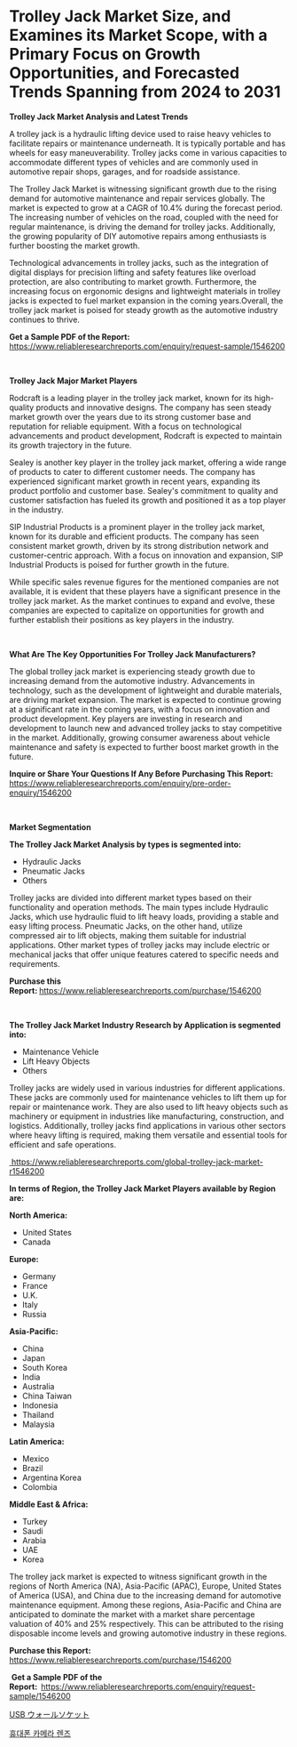 <p><h1>Trolley Jack Market Size, and Examines its Market Scope, with a Primary Focus on Growth Opportunities, and Forecasted Trends Spanning from 2024 to 2031</h1></p><p><strong>Trolley Jack Market Analysis and Latest Trends</strong></p>
<p><p>A trolley jack is a hydraulic lifting device used to raise heavy vehicles to facilitate repairs or maintenance underneath. It is typically portable and has wheels for easy maneuverability. Trolley jacks come in various capacities to accommodate different types of vehicles and are commonly used in automotive repair shops, garages, and for roadside assistance.</p><p>The Trolley Jack Market is witnessing significant growth due to the rising demand for automotive maintenance and repair services globally. The market is expected to grow at a CAGR of 10.4% during the forecast period. The increasing number of vehicles on the road, coupled with the need for regular maintenance, is driving the demand for trolley jacks. Additionally, the growing popularity of DIY automotive repairs among enthusiasts is further boosting the market growth.</p><p>Technological advancements in trolley jacks, such as the integration of digital displays for precision lifting and safety features like overload protection, are also contributing to market growth. Furthermore, the increasing focus on ergonomic designs and lightweight materials in trolley jacks is expected to fuel market expansion in the coming years.Overall, the trolley jack market is poised for steady growth as the automotive industry continues to thrive.</p></p>
<p><strong>Get a Sample PDF of the Report:&nbsp;</strong> <a href="https://www.reliableresearchreports.com/enquiry/request-sample/1546200">https://www.reliableresearchreports.com/enquiry/request-sample/1546200</a></p>
<p>&nbsp;</p>
<p><strong>Trolley Jack Major Market Players</strong></p>
<p><p>Rodcraft is a leading player in the trolley jack market, known for its high-quality products and innovative designs. The company has seen steady market growth over the years due to its strong customer base and reputation for reliable equipment. With a focus on technological advancements and product development, Rodcraft is expected to maintain its growth trajectory in the future.</p><p>Sealey is another key player in the trolley jack market, offering a wide range of products to cater to different customer needs. The company has experienced significant market growth in recent years, expanding its product portfolio and customer base. Sealey's commitment to quality and customer satisfaction has fueled its growth and positioned it as a top player in the industry.</p><p>SIP Industrial Products is a prominent player in the trolley jack market, known for its durable and efficient products. The company has seen consistent market growth, driven by its strong distribution network and customer-centric approach. With a focus on innovation and expansion, SIP Industrial Products is poised for further growth in the future.</p><p>While specific sales revenue figures for the mentioned companies are not available, it is evident that these players have a significant presence in the trolley jack market. As the market continues to expand and evolve, these companies are expected to capitalize on opportunities for growth and further establish their positions as key players in the industry.</p></p>
<p>&nbsp;</p>
<p><strong>What Are The Key Opportunities For Trolley Jack Manufacturers?</strong></p>
<p><p>The global trolley jack market is experiencing steady growth due to increasing demand from the automotive industry. Advancements in technology, such as the development of lightweight and durable materials, are driving market expansion. The market is expected to continue growing at a significant rate in the coming years, with a focus on innovation and product development. Key players are investing in research and development to launch new and advanced trolley jacks to stay competitive in the market. Additionally, growing consumer awareness about vehicle maintenance and safety is expected to further boost market growth in the future.</p></p>
<p><strong>Inquire or Share Your Questions If Any Before Purchasing This Report:</strong> <a href="https://www.reliableresearchreports.com/enquiry/pre-order-enquiry/1546200">https://www.reliableresearchreports.com/enquiry/pre-order-enquiry/1546200</a></p>
<p>&nbsp;</p>
<p><strong>Market Segmentation</strong></p>
<p><strong>The Trolley Jack Market Analysis by types is segmented into:</strong></p>
<p><ul><li>Hydraulic Jacks</li><li>Pneumatic Jacks</li><li>Others</li></ul></p>
<p><p>Trolley jacks are divided into different market types based on their functionality and operation methods. The main types include Hydraulic Jacks, which use hydraulic fluid to lift heavy loads, providing a stable and easy lifting process. Pneumatic Jacks, on the other hand, utilize compressed air to lift objects, making them suitable for industrial applications. Other market types of trolley jacks may include electric or mechanical jacks that offer unique features catered to specific needs and requirements.</p></p>
<p><strong>Purchase this Report:&nbsp;</strong><a href="https://www.reliableresearchreports.com/purchase/1546200">https://www.reliableresearchreports.com/purchase/1546200</a></p>
<p>&nbsp;</p>
<p><strong>The Trolley Jack Market Industry Research by Application is segmented into:</strong></p>
<p><ul><li>Maintenance Vehicle</li><li>Lift Heavy Objects</li><li>Others</li></ul></p>
<p><p>Trolley jacks are widely used in various industries for different applications. These jacks are commonly used for maintenance vehicles to lift them up for repair or maintenance work. They are also used to lift heavy objects such as machinery or equipment in industries like manufacturing, construction, and logistics. Additionally, trolley jacks find applications in various other sectors where heavy lifting is required, making them versatile and essential tools for efficient and safe operations.</p></p>
<p><a href="https://www.reliableresearchreports.com/global-trolley-jack-market-r1546200">&nbsp;https://www.reliableresearchreports.com/global-trolley-jack-market-r1546200</a></p>
<p><strong>In terms of Region, the Trolley Jack Market Players available by Region are:</strong></p>
<p>
    <p> <strong> North America: </strong>
        <ul>
            <li>United States</li>
            <li>Canada</li>
        </ul>
        </p> 
    <p> <strong> Europe: </strong>
        <ul>
            <li>Germany</li>
            <li>France</li>
            <li>U.K.</li>
            <li>Italy</li>
            <li>Russia</li>
        </ul>
        </p> 
    <p> <strong> Asia-Pacific: </strong>
        <ul>
            <li>China</li>
            <li>Japan</li>
            <li>South Korea</li>
            <li>India</li>
            <li>Australia</li>
            <li>China Taiwan</li>
            <li>Indonesia</li>
            <li>Thailand</li>
            <li>Malaysia</li>
        </ul>
        </p> 
    <p> <strong> Latin America: </strong>
        <ul>
            <li>Mexico</li>
            <li>Brazil</li>
            <li>Argentina Korea</li>
            <li>Colombia</li>
        </ul>
        </p> 
    <p> <strong> Middle East & Africa: </strong>
        <ul>
            <li>Turkey</li>
            <li>Saudi</li>
            <li>Arabia</li>
            <li>UAE</li>
            <li>Korea</li>
        </ul>
    </p>
    </p>
<p><p>The trolley jack market is expected to witness significant growth in the regions of North America (NA), Asia-Pacific (APAC), Europe, United States of America (USA), and China due to the increasing demand for automotive maintenance equipment. Among these regions, Asia-Pacific and China are anticipated to dominate the market with a market share percentage valuation of 40% and 25% respectively. This can be attributed to the rising disposable income levels and growing automotive industry in these regions.</p></p>
<p><strong>Purchase this Report: </strong><a href="https://www.reliableresearchreports.com/purchase/1546200">https://www.reliableresearchreports.com/purchase/1546200</a></p>
<p>&nbsp;<strong>Get a Sample PDF of the Report:&nbsp;&nbsp;</strong><a href="https://www.reliableresearchreports.com/enquiry/request-sample/1546200">https://www.reliableresearchreports.com/enquiry/request-sample/1546200</a></p>
<p><strong></strong></p>
<p><p><a href="https://medium.com/@craigurcottrte8/usb%E5%A3%81%E3%82%B3%E3%83%B3%E3%82%BB%E3%83%B3%E3%83%88%E5%B8%82%E5%A0%B4%E5%88%86%E6%9E%90-%E3%81%9D%E3%81%AEcagr-%E5%B8%82%E5%A0%B4%E3%82%BB%E3%82%B0%E3%83%A1%E3%83%B3%E3%83%86%E3%83%BC%E3%82%B7%E3%83%A7%E3%83%B3-%E3%81%8A%E3%82%88%E3%81%B3%E3%82%B0%E3%83%AD%E3%83%BC%E3%83%90%E3%83%AB%E6%A5%AD%E7%95%8C%E6%A6%82%E8%A6%81-580abee701d4">USB ウォールソケット</a></p><p><a href="https://medium.com/@margrethowe2016/2024%EB%85%84%EB%B6%80%ED%84%B0-2031%EB%85%84%EA%B9%8C%EC%A7%80-%EC%98%88%EC%83%81%EB%90%98%EB%8A%94-%EB%AA%A8%EB%B0%94%EC%9D%BC-%EC%A0%84%ED%99%94%EA%B8%B0-%EC%B9%B4%EB%A9%94%EB%9D%BC-%EB%A0%8C%EC%A6%88-%EC%8B%9C%EC%9E%A5-%EB%B6%84%EC%84%9D-%EB%B0%8F-%EA%B7%9C%EB%AA%A8%EC%9E%85%EB%8B%88%EB%8B%A4-13e8468a2cee">휴대폰 카메라 렌즈</a></p></p>